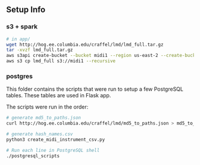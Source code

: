 ## Setup Info

### s3 + spark

```sh
# in app/
wget http://hog.ee.columbia.edu/craffel/lmd/lmd_full.tar.gz
tar -xvzf lmd_full.tar.gz
aws s3api create-bucket --bucket midi1 --region us-east-2 --create-bucket-configuration LocationConstraint=us-east-2
aws s3 cp lmd_full s3://midi1 --recursive

```

### postgres

This folder contains the scripts that were run to setup a few PostgreSQL tables. These tables are used in Flask app.

The scripts were run in the order:

```sh
# generate md5_to_paths.json
curl http://hog.ee.columbia.edu/craffel/lmd/md5_to_paths.json > md5_to_paths.json

# generate hash_names.csv
python3 create_midi_instrument_csv.py

# Run each line in PostgreSQL shell
./postgresql_scripts
```
